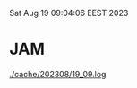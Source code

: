 Sat Aug 19 09:04:06 EEST 2023
# JAM
<a href='./cache/202308/19_09.log'>./cache/202308/19_09.log</a>
